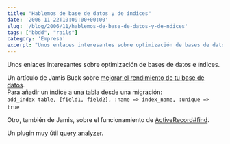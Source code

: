 ```yaml
---
title: "Hablemos de base de datos y de índices"
date: '2006-11-22T10:09:00+00:00'
slug: '/blog/2006/11/hablemos-de-base-de-datos-y-de-ndices'
tags: ["bbdd", "rails"]
category: 'Empresa'
excerpt: "Unos enlaces interesantes sobre optimización de bases de datos e índices.Un artículo de Jamis Buck sobre [mejorar el rendimiento de tu base de datos]("
---
```

Unos enlaces interesantes sobre optimización de bases de datos e índices.

Un artículo de Jamis Buck sobre [mejorar el rendimiento de tu base de datos](http://weblog.jamisbuck.org/2006/10/23/indexing-for-db-performance).  
Para añadir un índice a una tabla desde una migración:   
`add_index table, [field1, field2], :name => index_name, :unique => true`

Otro, también de Jamis, sobre el funcionamiento de [ActiveRecord#find](http://weblog.jamisbuck.org/2006/11/20/under-the-hood-activerecord-base-find-part-2).

Un plugin muy útil [query analyzer](http://www.agilewebdevelopment.com/plugins/query_analyzer).


